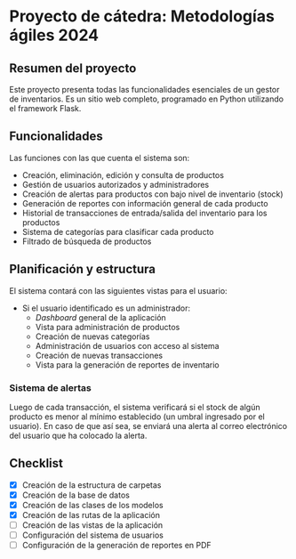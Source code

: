 # Proyecto de cátedra: Metodologías ágiles 2024

## Resumen del proyecto
Este proyecto presenta todas las funcionalidades esenciales de un gestor de inventarios. Es un sitio web completo, programado en Python utilizando el framework Flask.

## Funcionalidades
Las funciones con las que cuenta el sistema son:
- Creación, eliminación, edición y consulta de productos
- Gestión de usuarios autorizados y administradores
- Creación de alertas para productos con bajo nivel de inventario (stock)
- Generación de reportes con información general de cada producto
- Historial de transacciones de entrada/salida del inventario para los productos
- Sistema de categorías para clasificar cada producto
- Filtrado de búsqueda de productos

## Planificación y estructura
El sistema contará con las siguientes vistas para el usuario:

- Si el usuario identificado es un administrador:
    - *Dashboard* general de la aplicación
    - Vista para administración de productos
    - Creación de nuevas categorías 
    - Administración de usuarios con acceso al sistema
    - Creación de nuevas transacciones
    - Vista para la generación de reportes de inventario

### Sistema de alertas
Luego de cada transacción, el sistema verificará si el stock de algún producto 
es menor al mínimo establecido (un umbral ingresado por el usuario). En caso de 
que así sea, se enviará una alerta al correo electrónico del usuario que ha colocado la alerta.


## Checklist
- [x] Creación de la estructura de carpetas
- [x] Creación de la base de datos
- [x] Creación de las clases de los modelos
- [x] Creación de las rutas de la aplicación
- [ ] Creación de las vistas de la aplicación
- [ ] Configuración del sistema de usuarios
- [ ] Configuración de la generación de reportes en PDF
